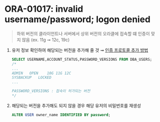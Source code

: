 ORA-01017: invalid username/password; logon denied
===
>하위 버전의 클라이언트나 서버에서 상위 버전의 오라클에 접속할 떄 인증이 맞지 않음 (ex. 11g ➞ 12c, 19c)

1. 유저 정보 확인하여 해당되는 버전을 추가해 줄 것 ➞ [인증 프로토콜 추가 방법](./28040.md)
    ```sql
    SELECT USERNAME,ACCOUNT_STATUS,PASSWORD_VERSIONS FROM DBA_USERS;
    /*
    ...
    ADMIN	OPEN	10G 11G 12C 
    SYSBACKUP	LOCKED
    ...

    PASSWORD_VERSIONS : 접속이 허가되는 버전
    */
    ```

1. 해당되는 버전을 추가해도 되지 않을 경우 해당 유저의 비밀번호를 재생성
    ```sql
    ALTER USER owner_name IDENTIFIED BY password;
    ```
